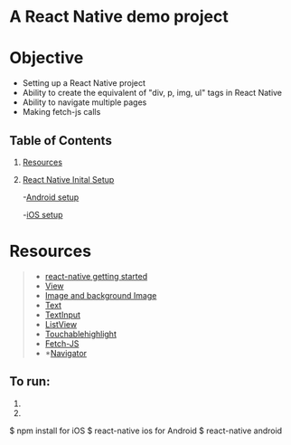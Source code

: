 # A React Native demo project

# Objective
* Setting up a React Native project
* Ability to create the equivalent of "div, p, img, ul" tags in React Native
* Ability to navigate multiple pages
* Making fetch-js calls

## Table of Contents
1. [Resources](#resources)
2. [React Native Inital Setup](#react-native-inital-setup)

	-[Android setup](#android-react-native-set-up)
	
	-[iOS setup](#ios-react-native-set-up)


# Resources
>* [react-native getting started](https://facebook.github.io/react-native/docs/getting-started.html)
>* [View](https://facebook.github.io/react-native/docs/view.html)
>* [Image and background Image](https://facebook.github.io/react-native/docs/image.html)
>* [Text](https://facebook.github.io/react-native/docs/text.html)
>* [TextInput](https://facebook.github.io/react-native/docs/textinput.html)
>* [ListView](https://facebook.github.io/react-native/docs/using-a-listview.html)
>* [Touchablehighlight](https://facebook.github.io/react-native/docs/touchablehighlight.html)
>* [Fetch-JS](https://developer.mozilla.org/en-US/docs/Web/API/Fetch_API)
>* *[Navigator](https://facebook.github.io/react-native/docs/using-navigators.html)




## To run: ##

1.
2.

  $ npm install
  for iOS
  $ react-native ios
  for Android
  $ react-native android